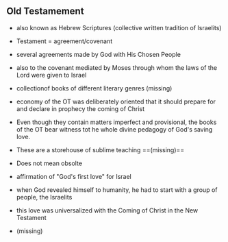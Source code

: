 ## Old Testamement
- also known as Hebrew Scriptures (collective written tradition of Israelits)
- Testament = agreement/covenant
- several agreements made by God with His Chosen People
- also to the covenant mediated by Moses through whom the laws of the Lord were given to Israel
- collectionof books of different literary genres (missing)
- economy of the OT was deliberately oriented that it should prepare for and declare in prophecy the coming of Christ
- Even though they contain matters imperfect and provisional, the books of the OT bear witness tot he whole divine pedagogy of God's saving love. 
- These are a storehouse of sublime teaching ==(missing)==


- Does not mean obsolte
- affirmation of "God's first love" for Israel
- when God revealed himself to humanity, he had to start with a group of people, the Israelits
- this love was universalized with the Coming of Christ in the New Testament
- (missing)
